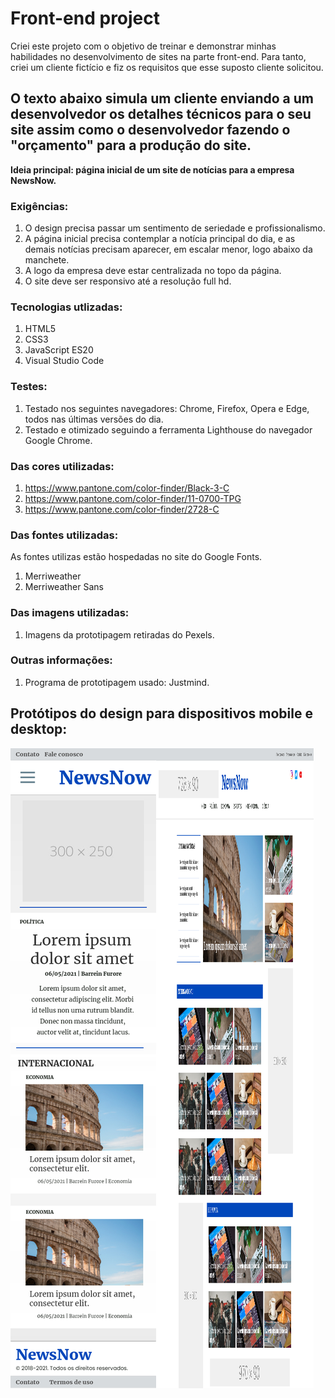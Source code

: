 # Front-end project
Criei este projeto com o objetivo de treinar e demonstrar minhas habilidades no desenvolvimento de sites na parte front-end. Para tanto, criei um cliente fictício e fiz os requisitos que esse suposto cliente solicitou.

## O texto abaixo simula um cliente enviando a um desenvolvedor os detalhes técnicos para o seu site assim como o desenvolvedor fazendo o "orçamento" para a produção do site.

**Ideia principal: página inicial de um site de notícias para a empresa NewsNow.**

### Exigências:
1.	O design precisa passar um sentimento de seriedade e profissionalismo.
2.	A página inicial precisa contemplar a notícia principal do dia, e as demais notícias precisam aparecer, em escalar menor, logo abaixo da manchete.
3.	A logo da empresa deve estar centralizada no topo da página.
4.	O site deve ser responsivo até a resolução full hd.

### Tecnologias utlizadas:
1.	HTML5
2.	CSS3
3.	JavaScript ES20
4.	Visual Studio Code

### Testes:
1.	Testado nos seguintes navegadores: Chrome, Firefox, Opera e Edge, todos nas últimas versões do dia.
2.	Testado e otimizado seguindo a ferramenta Lighthouse do navegador Google Chrome.

### Das cores utilizadas:
1.	https://www.pantone.com/color-finder/Black-3-C
2.	https://www.pantone.com/color-finder/11-0700-TPG
3.	https://www.pantone.com/color-finder/2728-C

### Das fontes utilizadas:
As fontes utilizas estão hospedadas no site do Google Fonts.
1.	Merriweather
2.	Merriweather Sans

### Das imagens utilizadas:
1.	Imagens da prototipagem retiradas do Pexels.

### Outras informações:
1. Programa de prototipagem usado: Justmind.

## Protótipos do design para dispositivos mobile e desktop:

<div style="display: flex;">
<img src="prototipo-mobile.png">
<img style="width: 50%;" src="prototipo-desktop.png">
</div>
